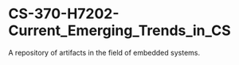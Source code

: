 # CS-370-H7202-Current_Emerging_Trends_in_CS
A repository of artifacts in the field of embedded systems.
